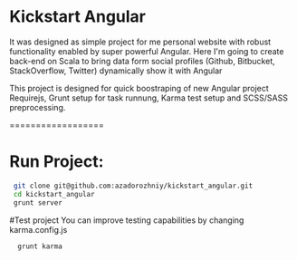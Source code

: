 Kickstart Angular
=================

It was designed as simple project for me personal website with
robust functionality enabled by super powerful Angular.
Here I'm going to create back-end on Scala to bring data form
social profiles (Github, Bitbucket, StackOverflow, Twitter) dynamically
show it with Angular


This project is designed for quick boostraping of new Angular project Requirejs,
Grunt setup for task runnung, Karma test setup and SCSS/SASS preprocessing.


==================

# Run Project: 

```bash
 git clone git@github.com:azadorozhniy/kickstart_angular.git
 cd kickstart_angular
 grunt server
```
#Test project
You can improve testing capabilities by changing karma.config.js

```bash
  grunt karma
```


